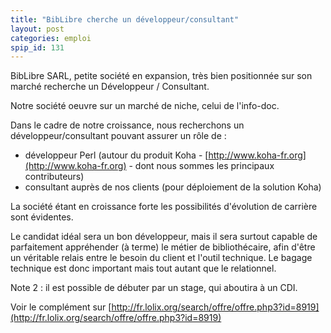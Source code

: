 ```yaml
---
title: "BibLibre cherche un développeur/consultant"
layout: post
categories: emploi
spip_id: 131
---
```

BibLibre SARL, petite société en expansion, très bien positionnée sur son marché recherche un Développeur / Consultant.

Notre société oeuvre sur un marché de niche, celui de l'info-doc.

Dans le cadre de notre croissance, nous recherchons un développeur/consultant pouvant assurer un rôle de :
- développeur Perl (autour du produit Koha - [http://www.koha-fr.org](http://www.koha-fr.org) - dont nous sommes les principaux contributeurs)
- consultant auprès de nos clients (pour déploiement de la solution Koha)

La société étant en croissance forte les possibilités d'évolution de carrière sont évidentes.

Le candidat idéal sera un bon développeur, mais il sera surtout capable de parfaitement appréhender (à terme) le métier de bibliothécaire, afin d'être un véritable relais entre le besoin du client et l'outil technique. Le bagage technique est donc important mais tout autant que le relationnel.

Note 2 : il est possible de débuter par un stage, qui aboutira à un CDI.

Voir le complément sur [http://fr.lolix.org/search/offre/offre.php3?id=8919](http://fr.lolix.org/search/offre/offre.php3?id=8919)